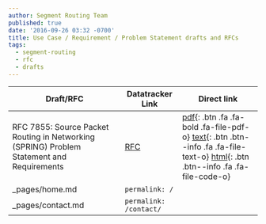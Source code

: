```yaml
---
author: Segment Routing Team
published: true
date: '2016-09-26 03:32 -0700'
title: Use Case / Requirement / Problem Statement drafts and RFCs
tags:
  - segment-routing
  - rfc
  - drafts
---
```


[draft-rfc-1-link]: https://datatracker.ietf.org/doc/rfc7855/
[draft-rfc-1-pdf]: https://www.rfc-editor.org/rfc/pdfrfc/rfc7855.txt.pdf
[draft-rfc-1-html]: https://tools.ietf.org/html/rfc7855
[draft-rfc-1-text]: https://www.rfc-editor.org/rfc/rfc7855.txt



| Draft/RFC            | Datatracker Link   | Direct link                                       |
| --------             | ---------          | -----------                                       |
| RFC 7855: Source Packet Routing in Networking (SPRING) Problem Statement and Requirements|[RFC][draft-rfc-1-link]|[ pdf][draft-rfc-1-pdf]{: .btn .fa .fa-bold .fa-file-pdf-o} [ text][draft-rfc-1-text]{: .btn .btn--info .fa .fa-file-text-o} [ html][draft-rfc-1-text]{: .btn .btn--info .fa .fa-file-code-o}                                                                   |             
| _pages/home.md       | `permalink: /`                     |                        |
| _pages/contact.md    | `permalink: /contact/`             |                        |
















